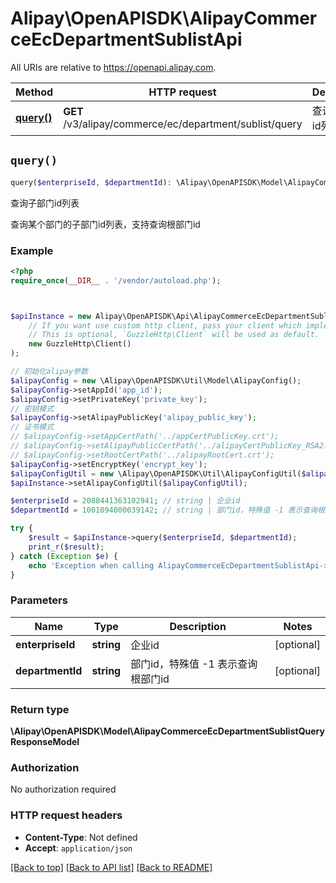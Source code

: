 # Alipay\OpenAPISDK\AlipayCommerceEcDepartmentSublistApi

All URIs are relative to https://openapi.alipay.com.

Method | HTTP request | Description
------------- | ------------- | -------------
[**query()**](AlipayCommerceEcDepartmentSublistApi.md#query) | **GET** /v3/alipay/commerce/ec/department/sublist/query | 查询子部门id列表


## `query()`

```php
query($enterpriseId, $departmentId): \Alipay\OpenAPISDK\Model\AlipayCommerceEcDepartmentSublistQueryResponseModel
```

查询子部门id列表

查询某个部门的子部门id列表，支持查询根部门id

### Example

```php
<?php
require_once(__DIR__ . '/vendor/autoload.php');



$apiInstance = new Alipay\OpenAPISDK\Api\AlipayCommerceEcDepartmentSublistApi(
    // If you want use custom http client, pass your client which implements `GuzzleHttp\ClientInterface`.
    // This is optional, `GuzzleHttp\Client` will be used as default.
    new GuzzleHttp\Client()
);

// 初始化alipay参数
$alipayConfig = new \Alipay\OpenAPISDK\Util\Model\AlipayConfig();
$alipayConfig->setAppId('app_id');
$alipayConfig->setPrivateKey('private_key');
// 密钥模式
$alipayConfig->setAlipayPublicKey('alipay_public_key');
// 证书模式
// $alipayConfig->setAppCertPath('../appCertPublicKey.crt');
// $alipayConfig->setAlipayPublicCertPath('../alipayCertPublicKey_RSA2.crt');
// $alipayConfig->setRootCertPath('../alipayRootCert.crt');
$alipayConfig->setEncryptKey('encrypt_key');
$alipayConfigUtil = new \Alipay\OpenAPISDK\Util\AlipayConfigUtil($alipayConfig);
$apiInstance->setAlipayConfigUtil($alipayConfigUtil);

$enterpriseId = 2088441363102941; // string | 企业id
$departmentId = 1001094000039142; // string | 部门id，特殊值 -1 表示查询根部门id

try {
    $result = $apiInstance->query($enterpriseId, $departmentId);
    print_r($result);
} catch (Exception $e) {
    echo 'Exception when calling AlipayCommerceEcDepartmentSublistApi->query: ', $e->getMessage(), PHP_EOL;
}
```

### Parameters

Name | Type | Description  | Notes
------------- | ------------- | ------------- | -------------
 **enterpriseId** | **string**| 企业id | [optional]
 **departmentId** | **string**| 部门id，特殊值 -1 表示查询根部门id | [optional]

### Return type

**\Alipay\OpenAPISDK\Model\AlipayCommerceEcDepartmentSublistQueryResponseModel**

### Authorization

No authorization required

### HTTP request headers

- **Content-Type**: Not defined
- **Accept**: `application/json`

[[Back to top]](#) [[Back to API list]](../../README.md#api-endpoints)
[[Back to README]](../../README.md)
